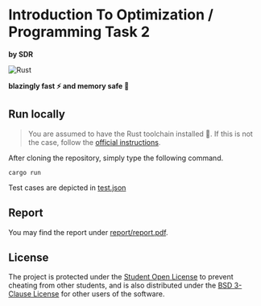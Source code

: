 # Introduction To Optimization / Programming Task 2

**by SDR**

![Rust](https://img.shields.io/badge/rust-%23000000.svg?style=for-the-badge&logo=rust&logoColor=white)

**blazingly fast ⚡ and memory safe 🦀**

## Run locally

> You are assumed to have the Rust toolchain installed 🦀. If this is not the case,
> follow the [official instructions](https://www.rust-lang.org/tools/install).

After cloning the repository, simply type the following command.

```shell
cargo run
```

Test cases are depicted in [test.json](/tests.json)

## Report

You may find the report under [report/report.pdf](/report/report.pdf).

## License

The project is protected under the [Student Open License](/LICENSE) to prevent
cheating from other students, and is also distributed under the
[BSD 3-Clause License](/LICENSE-BSD) for other users of the software.
